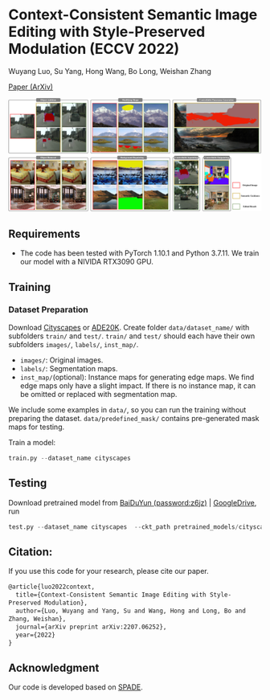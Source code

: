 # Context-Consistent Semantic Image Editing with Style-Preserved Modulation (ECCV 2022)

Wuyang Luo, Su Yang, Hong Wang, Bo Long, Weishan Zhang

[Paper (ArXiv)](https://arxiv.org/pdf/2207.06252.pdf)

![SPMPGAN teaser](images/apps.jpg)

## Requirements

- The code has been tested with PyTorch 1.10.1 and Python 3.7.11. We train our model with a NIVIDA RTX3090 GPU.

## Training

### Dataset Preparation
Download [Cityscapes](https://www.cityscapes-dataset.com/) or [ADE20K](https://groups.csail.mit.edu/vision/datasets/ADE20K/). Create folder `data/dataset_name/` with subfolders `train/` and `test/`. `train/` and `test/` should each have their own subfolders `images/`, `labels/`, `inst_map/`.
- `images/`: Original images.
- `labels/`: Segmentation maps.
- `inst_map/`(optional): Instance maps for generating edge maps. We find edge maps only have a slight impact. If there is no instance map, it can be omitted or replaced with segmentation map.

We include some examples in `data/`, so you can run the training without preparing the dataset. `data/predefined_mask/` contains pre-generated mask maps for testing.

Train a model:
```python 
train.py --dataset_name cityscapes
```

## Testing

Download pretrained model from [BaiDuYun (password:z6jz)](https://pan.baidu.com/s/1u4QZALqPjPTvJ5Fr9UIGAQ) | [GoogleDrive](https://drive.google.com/file/d/17FXdCFWx44NiBGW6erM-cJzcW1GpvM3l/view?usp=sharing), run
```python 
test.py --dataset_name cityscapes  --ckt_path pretrained_models/cityscapes.pth --image_path data_test/input.jpg --segmap_path data_test/segmap_1.png --mask_path  data_test/mask_1.png
```

## Citation:
If you use this code for your research, please cite our paper.
```
@article{luo2022context,
  title={Context-Consistent Semantic Image Editing with Style-Preserved Modulation},
  author={Luo, Wuyang and Yang, Su and Wang, Hong and Long, Bo and Zhang, Weishan},
  journal={arXiv preprint arXiv:2207.06252},
  year={2022}
}
```

## Acknowledgment
Our code is developed based on [SPADE](https://github.com/NVlabs/SPADE).
